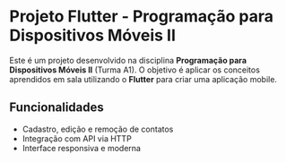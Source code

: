 # Projeto Flutter - Programação para Dispositivos Móveis II

Este é um projeto desenvolvido na disciplina **Programação para Dispositivos Móveis II** (Turma A1). O objetivo é aplicar os conceitos aprendidos em sala utilizando o **Flutter** para criar uma aplicação mobile.

##  Funcionalidades

- Cadastro, edição e remoção de contatos
- Integração com API via HTTP
- Interface responsiva e moderna
